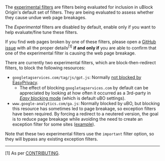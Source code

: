The [experimental filters](https://github.com/gorhill/uBlock/blob/master/assets/ublock/experimental.txt) are filters being evaluated for inclusion in uBlock Origin's default set of filters. They are being evaluated to assess whether they cause undue web page breakages.

The _Experimental_ filters are disabled by default, enable only if you want to help evaluate/fine tune these filters.

If you find web pages broken by one of these filters, please open a [GitHub issue](https://github.com/gorhill/uBlock/issues) with all the proper details<sup>[1]</sup> **if and only if** you are able to confirm that one of the experimental filter is causing the web page breakage.

There are currently two experimental filters, which are block-then-redirect filters, to block the following resources:

- `googletagservices.com/tag/js/gpt.js`: Normally [not blocked by EasyPrivacy](https://github.com/gorhill/uBlock/wiki/Blocking-mode#easy-mode).
    - The effect of blocking `googletagservices.com` by default can be appreciated by looking at how often it occurred as a 3rd-party in [_Easy_ blocking mode](https://github.com/gorhill/uBlock/wiki/Blocking-mode#easy-mode) (which is default uBO settings).
- `www.google-analytics.com/ga.js`: Normally blocked by uBO, but blocking this resource has sometimes led to page breakage, so exception filters have been required. By forcing a redirect to a neutered version, the goal is to reduce page breakage while avoiding the need to create an exception filter for some sites ([example](https://github.com/gorhill/uBlock/issues/1081#issuecomment-165501960)).

Note that these two experimental filters use the `important` filter option, so they will bypass any existing exception filters.

***

[1] As per [CONTRIBUTING](https://github.com/gorhill/uBlock/blob/master/CONTRIBUTING.md).
